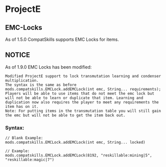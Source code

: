 # ProjectE

## EMC-Locks
As of 1.5.0 CompatSkills supports EMC Locks for items.


## NOTICE
As of 1.9.0 EMC Locks has been modified:
```
Modified ProjectE support to lock transmutation learning and condenser multiplication.
The syntax is the same as before mods.compatskills.EMCLock.addEMCLock(int emc, String... requirements);
Players will be able to use items that do not meet the emc lock but will not be able to learn or duplicate that item. Learning and duplication now also requires the player to meet any requirements the item has on it.
Note: For putting items in the transmutation table you will still gain the emc but will not be able to get the item back out.
```


### Syntax:
```
// Blank Example:
mods.compatskills.EMCLock.addEMCLock(int emc, String... locked)

// Example:
mods.compatskills.EMCLock.addEMCLock(8192, "reskillable:mining|5", "reskillable:magic|7")
```